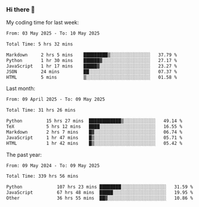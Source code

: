 ### Hi there 👋

My coding time for last week:

<!--START_SECTION:week-->

```txt
From: 03 May 2025 - To: 10 May 2025

Total Time: 5 hrs 32 mins

Markdown     2 hrs 5 mins    █████████▒░░░░░░░░░░░░░░░   37.79 %
Python       1 hr 30 mins    ██████▓░░░░░░░░░░░░░░░░░░   27.17 %
JavaScript   1 hr 17 mins    █████▓░░░░░░░░░░░░░░░░░░░   23.27 %
JSON         24 mins         ██░░░░░░░░░░░░░░░░░░░░░░░   07.37 %
HTML         5 mins          ▒░░░░░░░░░░░░░░░░░░░░░░░░   01.58 %
```

<!--END_SECTION:week-->

Last month:

<!--START_SECTION:month-->

```txt
From: 09 April 2025 - To: 09 May 2025

Total Time: 31 hrs 26 mins

Python         15 hrs 27 mins  ████████████▒░░░░░░░░░░░░   49.14 %
TeX            5 hrs 12 mins   ████░░░░░░░░░░░░░░░░░░░░░   16.55 %
Markdown       2 hrs 7 mins    █▓░░░░░░░░░░░░░░░░░░░░░░░   06.74 %
JavaScript     1 hr 47 mins    █▒░░░░░░░░░░░░░░░░░░░░░░░   05.71 %
HTML           1 hr 42 mins    █▒░░░░░░░░░░░░░░░░░░░░░░░   05.42 %
```

<!--END_SECTION:month-->

The past year:

<!--START_SECTION:year-->

```txt
From: 09 May 2024 - To: 09 May 2025

Total Time: 339 hrs 56 mins

Python             107 hrs 23 mins ████████░░░░░░░░░░░░░░░░░   31.59 %
JavaScript         67 hrs 48 mins  █████░░░░░░░░░░░░░░░░░░░░   19.95 %
Other              36 hrs 55 mins  ██▓░░░░░░░░░░░░░░░░░░░░░░   10.86 %
```

<!--END_SECTION:year-->
